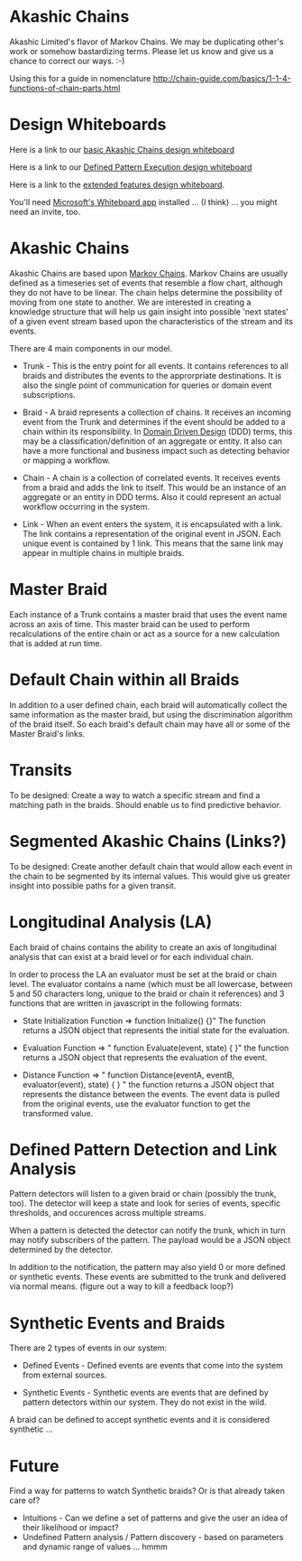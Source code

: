 # Akashic Chains
Akashic Limited's flavor of Markov Chains. We may be duplicating other's work or somehow bastardizing terms. Please let us know and give us a chance to correct our ways. :-)

Using this for a guide in nomenclature
http://chain-guide.com/basics/1-1-4-functions-of-chain-parts.html

# Design Whiteboards
Here is a link to our [basic Akashic Chains design whiteboard](https://wbd.ms/share/v2/aHR0cHM6Ly93aGl0ZWJvYXJkcy1zZXJ2aWNlLmF6dXJld2Vic2l0ZXMubmV0L2FwaS92MS4wL3doaXRlYm9hcmRzL3JlZGVlbS9kZjYwZmRjOTZhNmM0ZTFhOWY1MzNjNzdhOWY2ODUzOF9CQkE3MTc2Mi0xMkUwLTQyRTEtQjMyNC01QjEzMUY0MjRFM0Q=)

Here is a link to our [Defined Pattern Execution design whiteboard](https://wbd.ms/share/v2/aHR0cHM6Ly93aGl0ZWJvYXJkcy1zZXJ2aWNlLmF6dXJld2Vic2l0ZXMubmV0L2FwaS92MS4wL3doaXRlYm9hcmRzL3JlZGVlbS9iNTcwMjg0YjRlZDQ0M2M1YTA0MGI0YTcxNTIxOTI1Ml9CQkE3MTc2Mi0xMkUwLTQyRTEtQjMyNC01QjEzMUY0MjRFM0Q=)

Here is a link to the [extended features design whiteboard](https://wbd.ms/share/v2/aHR0cHM6Ly93aGl0ZWJvYXJkcy1zZXJ2aWNlLmF6dXJld2Vic2l0ZXMubmV0L2FwaS92MS4wL3doaXRlYm9hcmRzL3JlZGVlbS8zMmY1Yzg0NWQwMzY0ZmY2YmIyNjA5ZTZlOWI5OTY0Ml9CQkE3MTc2Mi0xMkUwLTQyRTEtQjMyNC01QjEzMUY0MjRFM0Q=
). 

You'll need [Microsoft's Whiteboard app](https://www.microsoft.com/en-us/store/p/microsoft-whiteboard-preview/9mspc6mp8fm4) installed ... (I think) ... you might need an invite, too. 

# Akashic Chains
Akashic Chains are based upon [Markov Chains](https://en.wikipedia.org/wiki/Markov_chain). Markov Chains are usually defined as a timeseries set of events that resemble a flow chart, although they do not have to be linear. The chain helps determine the possibility of moving from one state to another. We are interested in creating a knowledge structure that will help us gain insight into possible 'next states' of a given event stream based upon the characteristics of the stream and its events.

There are 4 main components in our model.

* Trunk - This is the entry point for all events. It contains references to all braids and distributes the events to the approrpriate destinations. It is also the single point of communication for queries or domain event subscriptions.

* Braid - A braid represents a collection of chains. It receives an incoming event from the Trunk and determines if the event should be added to a chain within its responsibility. In [Domain Driven Design](https://en.wikipedia.org/wiki/Domain-driven_design) (DDD) terms, this may be a classification/definition of an aggregate or entity. It also can have a more functional and business impact such as detecting behavior or mapping a workflow.

* Chain - A chain is a collection of correlated events. It receives events from a braid and adds the link to itself. This would be an instance of an aggregate or an entity in DDD terms. Also it could represent an actual workflow occurring in the system.

* Link - When an event enters the system, it is encapsulated with a link. The link contains a representation of the original event in JSON. Each unique event is contained by 1 link. This means that the same link may appear in multiple chains in multiple braids.

# Master Braid
Each instance of a Trunk contains a master braid that uses the event name across an axis of time. This master braid can be used to perform recalculations of the entire chain or act as a source for a new calculation that is added at run time. 

# Default Chain within all Braids
In addition to a user defined chain, each braid will automatically collect the same information as the master braid, but using the discrimination algorithm of the braid itself. So each braid's default chain may have all or some of the Master Braid's links.

# Transits
To be designed: Create a way to watch a specific stream and find a matching path in the braids. Should enable us to find predictive behavior.

# Segmented Akashic Chains (Links?)
To be designed: Create another default chain that would allow each event in the chain to be segmented by its internal values. This would give us greater insight into possible paths for a given transit.

# Longitudinal Analysis (LA)
Each braid of chains contains the ability to create an axis of longitudinal analysis that can exist at a braid level or for each individual chain.

In order to process the LA an evaluator must be set at the braid or chain level. The evaluator contains a name (which must be all lowercase, between 5 and 50 characters long, unique to the braid or chain it references) and 3 functions that are written in javascript in the following formats:

* State Initialization Function => function Initialize() {}" The function returns a JSON object that represents the initial state for the evaluation.

* Evaluation Function =>  " function Evaluate(event, state) { }" the function returns a JSON object that represents the evaluation of the event.

* Distance Function => " function Distance(eventA, eventB, evaluator(event), state) { } " the function returns a JSON object that represents the distance between the events. The event data is pulled from the original events, use the evaluator function to get the transformed value. 

# Defined Pattern Detection and Link Analysis
Pattern detectors will listen to a given braid or chain (possibly the trunk, too). The detector will keep a state and look for series of events, specific thresholds, and occurences across multiple streams.

When a pattern is detected the detector can notify the trunk, which in turn may notify subscribers of the pattern. The payload would be a JSON object determined by the detector.

In addition to the notification, the pattern may also yield 0 or more defined or synthetic events. These events are submitted to the trunk and delivered via normal means. (figure out a way to kill a feedback loop?) 

# Synthetic Events and Braids
There are 2 types of events in our system:
* Defined Events - Defined events are events that come into the system from external sources.

* Synthetic Events - Synthetic events are events that are defined by pattern detectors within our system. They do not exist in the wild.

A braid can be defined to accept synthetic events and it is considered synthetic ...

# Future
Find a way for patterns to watch Synthetic braids? Or is that already taken care of?

* Intuitions - Can we define a set of patterns and give the user an idea of their likelihood or impact?
* Undefined Pattern analysis / Pattern discovery - based on parameters and dynamic range of values ... hmmm
